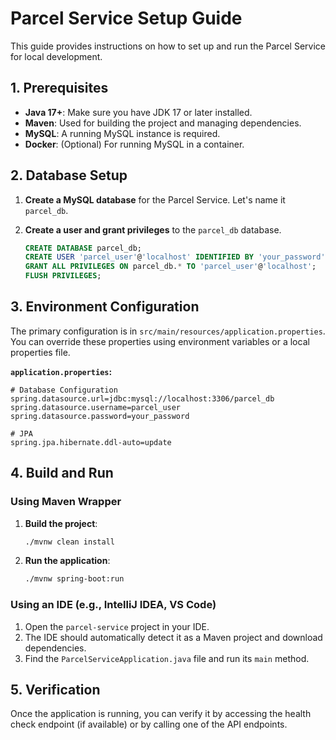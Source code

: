 # Parcel Service Setup Guide

This guide provides instructions on how to set up and run the Parcel Service for local development.

## 1. Prerequisites

*   **Java 17+**: Make sure you have JDK 17 or later installed.
*   **Maven**: Used for building the project and managing dependencies.
*   **MySQL**: A running MySQL instance is required.
*   **Docker**: (Optional) For running MySQL in a container.

## 2. Database Setup

1.  **Create a MySQL database** for the Parcel Service. Let's name it `parcel_db`.
2.  **Create a user and grant privileges** to the `parcel_db` database.

    ```sql
    CREATE DATABASE parcel_db;
    CREATE USER 'parcel_user'@'localhost' IDENTIFIED BY 'your_password';
    GRANT ALL PRIVILEGES ON parcel_db.* TO 'parcel_user'@'localhost';
    FLUSH PRIVILEGES;
    ```

## 3. Environment Configuration

The primary configuration is in `src/main/resources/application.properties`. You can override these properties using environment variables or a local properties file.

**`application.properties`:**
```properties
# Database Configuration
spring.datasource.url=jdbc:mysql://localhost:3306/parcel_db
spring.datasource.username=parcel_user
spring.datasource.password=your_password

# JPA
spring.jpa.hibernate.ddl-auto=update
```

## 4. Build and Run

### Using Maven Wrapper

1.  **Build the project**:
    ```bash
    ./mvnw clean install
    ```

2.  **Run the application**:
    ```bash
    ./mvnw spring-boot:run
    ```

### Using an IDE (e.g., IntelliJ IDEA, VS Code)

1.  Open the `parcel-service` project in your IDE.
2.  The IDE should automatically detect it as a Maven project and download dependencies.
3.  Find the `ParcelServiceApplication.java` file and run its `main` method.

## 5. Verification

Once the application is running, you can verify it by accessing the health check endpoint (if available) or by calling one of the API endpoints.
